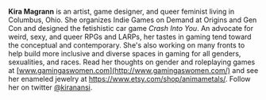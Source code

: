 **Kira Magrann** is an artist, game designer, and queer feminist living in Columbus, Ohio. She organizes Indie Games on Demand at Origins and Gen Con and designed the fetishistic car game _Crash Into You_. An advocate for weird, sexy, and queer RPGs and LARPs, her tastes in gaming tend toward the conceptual and contemporary. She's also working on many fronts to help build more inclusive and diverse spaces in gaming for all genders, sexualities, and races. Read her thoughts on gender and roleplaying games at [www.gamingaswomen.com](http://www.gamingaswomen.com/) and see her enameled jewelry at <https://www.etsy.com/shop/animametals/>. Follow her on twitter [@kiranansi](https://twitter.com/kiranansi.html).